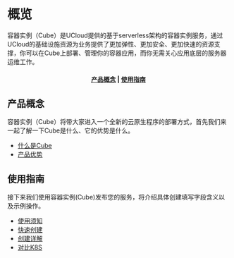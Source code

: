 # 概览
容器实例（Cube）是UCloud提供的基于serverless架构的容器实例服务，通过UCloud的基础设施资源为业务提供了更加弹性、更加安全、更加快速的资源支撑，你可以在Cube上部署、管理你的容器应用，而你无需关心应用底层的服务器运维工作。


#### <center>[产品概念](#产品概念)   |   [使用指南](#使用指南) </center>   

## 产品概念

容器实例（Cube）将带大家进入一个全新的云原生程序的部署方式，首先我们来一起了解一下Cube是什么、它的优势是什么。

* [什么是Cube](./introduction/whatiscube.md)
* [产品优势](./introduction/advantages.md)

## 使用指南

接下来我们使用容器实例(Cube)发布您的服务，将介绍具体创建填写字段含义以及示例操作。

* [使用须知](./userguide/before_start.md)
* [快速创建](./userguide/quick_start.md)
* [创建详解](./userguide/describe_create.md)
* [对比K8S](./userguide/from_k8s.md)

